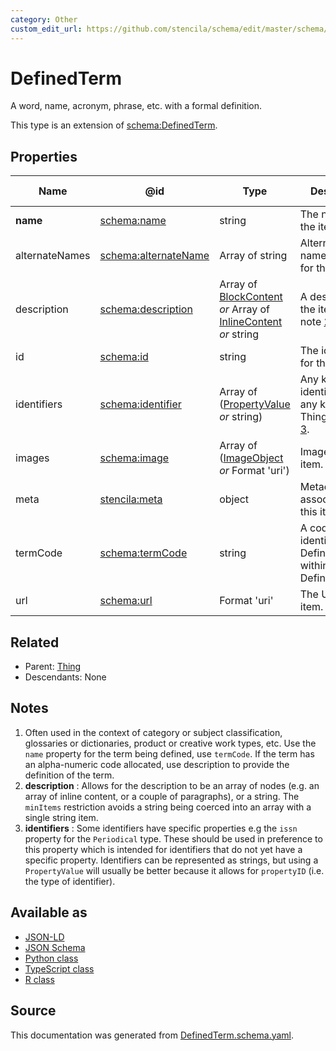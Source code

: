 ```yaml
---
category: Other
custom_edit_url: https://github.com/stencila/schema/edit/master/schema/DefinedTerm.schema.yaml
---
```


# DefinedTerm

A word, name, acronym, phrase, etc. with a formal definition.

This type is an extension of [schema:DefinedTerm](https://schema.org/DefinedTerm).

## Properties

| Name           | @id                                                      | Type                                                                                                 | Description                                                         | Inherited from                |
| -------------- | -------------------------------------------------------- | ---------------------------------------------------------------------------------------------------- | ------------------------------------------------------------------- | ----------------------------- |
| **name**       | [schema:name](https://schema.org/name)                   | string                                                                                               | The name of the item.                                               | [Thing](Thing.md)             |
| alternateNames | [schema:alternateName](https://schema.org/alternateName) | Array of string                                                                                      | Alternate names (aliases) for the item.                             | [Thing](Thing.md)             |
| description    | [schema:description](https://schema.org/description)     | Array of [BlockContent](BlockContent.md) _or_ Array of [InlineContent](InlineContent.md) _or_ string | A description of the item. See note [2](#notes).                    | [Thing](Thing.md)             |
| id             | [schema:id](https://schema.org/id)                       | string                                                                                               | The identifier for this item.                                       | [Entity](Entity.md)           |
| identifiers    | [schema:identifier](https://schema.org/identifier)       | Array of ([PropertyValue](PropertyValue.md) _or_ string)                                             | Any kind of identifier for any kind of Thing. See note [3](#notes). | [Thing](Thing.md)             |
| images         | [schema:image](https://schema.org/image)                 | Array of ([ImageObject](ImageObject.md) _or_ Format 'uri')                                           | Images of the item.                                                 | [Thing](Thing.md)             |
| meta           | [stencila:meta](https://schema.stenci.la/meta.jsonld)    | object                                                                                               | Metadata associated with this item.                                 | [Entity](Entity.md)           |
| termCode       | [schema:termCode](https://schema.org/termCode)           | string                                                                                               | A code that identifies this DefinedTerm within a DefinedTermSet     | [DefinedTerm](DefinedTerm.md) |
| url            | [schema:url](https://schema.org/url)                     | Format 'uri'                                                                                         | The URL of the item.                                                | [Thing](Thing.md)             |

## Related

-   Parent: [Thing](Thing.md)
-   Descendants: None

## Notes

1.  Often used in the context of category or subject classification,  glossaries or dictionaries, product or creative work types, etc. Use the `name` property for the term being defined, use `termCode`. If the term has an alpha-numeric code allocated, use description to provide the definition of the term.
2.  **description** : Allows for the description to be an array of nodes (e.g. an array of inline content, or a couple of paragraphs), or a string. The `minItems` restriction avoids a string being coerced into an array with a single string item.
3.  **identifiers** : Some identifiers have specific properties e.g the `issn` property for the `Periodical` type. These should be used in preference to this property which is intended for identifiers that do not yet have a specific property. Identifiers can be represented as strings, but using a `PropertyValue` will usually be better because it allows for `propertyID` (i.e. the type of identifier).

## Available as

-   [JSON-LD](https://schema.stenci.la/DefinedTerm.jsonld)
-   [JSON Schema](https://schema.stenci.la/v1/DefinedTerm.schema.json)
-   [Python class](https://stencila.github.io/schema/py/docs/types.html#schema.types.DefinedTerm)
-   [TypeScript class](https://stencila.github.io/schema/ts/docs/interfaces/definedterm.html)
-   [R class](https://cran.r-project.org/web/packages/stencilaschema/stencilaschema.pdf)

## Source

This documentation was generated from [DefinedTerm.schema.yaml](https://github.com/stencila/schema/blob/master/schema/DefinedTerm.schema.yaml).
